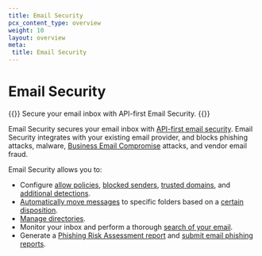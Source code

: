 ```yaml
---
title: Email Security
pcx_content_type: overview
weight: 10
layout: overview
meta:
 title: Email Security
---
```



# Email Security

{{<description>}}
Secure your email inbox with API-first Email Security.
{{</description>}}

Email Security secures your email inbox with [API-first email security](/cloudflare-one/email-security/setup/api-deployment/). Email Security integrates with your existing email provider, and blocks phishing attacks, malware, [Business Email Compromise](https://www.cloudflare.com/en-gb/learning/email-security/business-email-compromise-bec/) attacks, and vendor email fraud.

Email Security allows you to:

- Configure [allow policies](/cloudflare-one/email-security/detection-settings/allow-policies/), [blocked senders](/cloudflare-one/email-security/detection-settings/blocked-senders/), [trusted domains](/cloudflare-one/email-security/detection-settings/trusted-domains/), and [additional detections](/cloudflare-one/email-security/detection-settings/additional-detections/).
- [Automatically move messages](/cloudflare-one/email-security/auto-moves/) to specific folders based on a [certain disposition](/cloudflare-one/email-security/reference/dispositions-and-attributes/).
- [Manage directories](/cloudflare-one/email-security/directories/).
- Monitor your inbox and perform a thorough [search of your email](/cloudflare-one/insights/email-monitoring/).
- Generate a [Phishing Risk Assessment report](/cloudflare-one/insights/email-monitoring/phishing-report/) and [submit email phishing reports](/cloudflare-one/insights/email-monitoring/phish-submissions/).